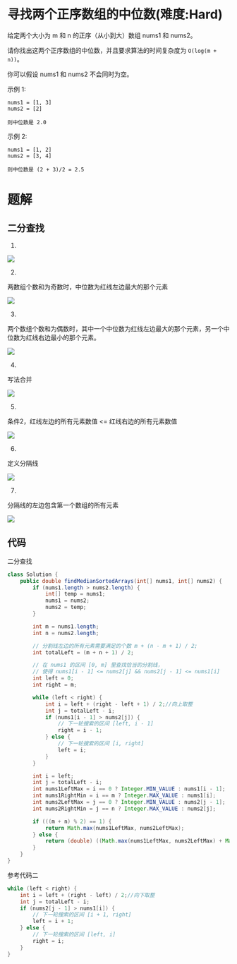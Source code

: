 # 寻找两个正序数组的中位数(难度:Hard)



给定两个大小为 m 和 n 的正序（从小到大）数组 nums1 和 nums2。

请你找出这两个正序数组的中位数，并且要求算法的时间复杂度为 `O(log(m + n))`。

你可以假设 nums1 和 nums2 不会同时为空。

 

示例 1:

```
nums1 = [1, 3]
nums2 = [2]

则中位数是 2.0
```

示例 2:

```
nums1 = [1, 2]
nums2 = [3, 4]

则中位数是 (2 + 3)/2 = 2.5
```

# 题解

## 二分查找

1.



![](https://xinqianpingtaib2btest.oss-cn-shenzhen.aliyuncs.com/xinqianpingtaib2btest/blogimg/2020/微信截图_20200524224030.jpg)

2.

两数组个数和为奇数时，中位数为红线左边最大的那个元素



![](https://xinqianpingtaib2btest.oss-cn-shenzhen.aliyuncs.com/xinqianpingtaib2btest/blogimg/2020/微信截图_20200524224237.jpg)

3.

两个数组个数和为偶数时，其中一个中位数为红线左边最大的那个元素，另一个中位数为红线右边最小的那个元素。

![](https://xinqianpingtaib2btest.oss-cn-shenzhen.aliyuncs.com/xinqianpingtaib2btest/blogimg/2020/微信截图_20200524224836.jpg)



4.

写法合并

![](https://xinqianpingtaib2btest.oss-cn-shenzhen.aliyuncs.com/xinqianpingtaib2btest/blogimg/2020/微信截图_20200524225708.jpg)

5.

条件2，红线左边的所有元素数值 <= 红线右边的所有元素数值

![](https://xinqianpingtaib2btest.oss-cn-shenzhen.aliyuncs.com/xinqianpingtaib2btest/blogimg/2020/微信截图_20200524225844.jpg)

6.

定义分隔线

![](https://xinqianpingtaib2btest.oss-cn-shenzhen.aliyuncs.com/xinqianpingtaib2btest/blogimg/2020/微信截图_20200524230829.jpg)

7.

分隔线的左边包含第一个数组的所有元素

![](https://xinqianpingtaib2btest.oss-cn-shenzhen.aliyuncs.com/xinqianpingtaib2btest/blogimg/2020/微信截图_20200524231112.jpg)













## 代码

二分查找

```java
class Solution {
    public double findMedianSortedArrays(int[] nums1, int[] nums2) {
        if (nums1.length > nums2.length) {
            int[] temp = nums1;
            nums1 = nums2;
            nums2 = temp;
        }

        int m = nums1.length;
        int n = nums2.length;

        // 分割线左边的所有元素需要满足的个数 m + (n - m + 1) / 2;
        int totalLeft = (m + n + 1) / 2;

        // 在 nums1 的区间 [0, m] 里查找恰当的分割线，
        // 使得 nums1[i - 1] <= nums2[j] && nums2[j - 1] <= nums1[i]
        int left = 0;
        int right = m;

        while (left < right) {
            int i = left + (right - left + 1) / 2;//向上取整
            int j = totalLeft - i;
            if (nums1[i - 1] > nums2[j]) {
                // 下一轮搜索的区间 [left, i - 1]
                right = i - 1;
            } else {
                // 下一轮搜索的区间 [i, right]
                left = i;
            }
        }

        int i = left;
        int j = totalLeft - i;
        int nums1LeftMax = i == 0 ? Integer.MIN_VALUE : nums1[i - 1];
        int nums1RightMin = i == m ? Integer.MAX_VALUE : nums1[i];
        int nums2LeftMax = j == 0 ? Integer.MIN_VALUE : nums2[j - 1];
        int nums2RightMin = j == n ? Integer.MAX_VALUE : nums2[j];

        if (((m + n) % 2) == 1) {
            return Math.max(nums1LeftMax, nums2LeftMax);
        } else {
            return (double) ((Math.max(nums1LeftMax, nums2LeftMax) + Math.min(nums1RightMin, nums2RightMin))) / 2;
        }
    }
}
```

参考代码二

```java
while (left < right) {
    int i = left + (right - left) / 2;//向下取整
    int j = totalLeft - i;
    if (nums2[j - 1] > nums1[i]) {
        // 下一轮搜索的区间 [i + 1, right]
        left = i + 1;
    } else {
        // 下一轮搜索的区间 [left, i]
        right = i;
    }
}
```

